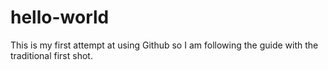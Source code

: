 # hello-world
This is my first attempt at using Github so I am following the guide with the traditional first shot.
